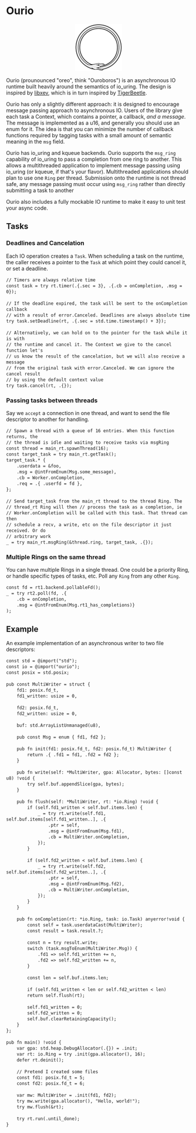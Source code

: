 # Ourio

<p align="center">
  <img width="128" height="128" src="ouroboros.svg">
</p>

Ourio (prounounced "oreo", think "Ouroboros") is an asynchronous IO runtime
built heavily around the semantics of io_uring. The design is inspired by
[libxev](https://github.com/mitchellh/libxev), which is in turn inspired by
[TigerBeetle](https://github.com/tigerbeetle/tigerbeetle).

Ourio has only a slightly different approach: it is designed to encourage
message passing approach to asynchronous IO. Users of the library give each task
a Context, which contains a pointer, a callback, *and a message*. The message is
implemented as a u16, and generally you should use an enum for it. The idea is
that you can minimize the number of callback functions required by tagging tasks
with a small amount of semantic meaning in the `msg` field.

Ourio has io_uring and kqueue backends. Ourio supports the `msg_ring`
capability of io_uring to pass a completion from one ring to another. This
allows a multithreaded application to implement message passing using io_uring
(or kqueue, if that's your flavor). Multithreaded applications should plan to
use one `Ring` per thread. Submission onto the runtime is not thread safe,
any message passing must occur using `msg_ring` rather than directly submitting
a task to another

Ourio also includes a fully mockable IO runtime to make it easy to unit test
your async code.

## Tasks

### Deadlines and Cancelation

Each IO operation creates a `Task`. When scheduling a task on the runtime, the
caller receives a pointer to the `Task` at which point they could cancel it, or
set a deadline.

```zig
// Timers are always relative time
const task = try rt.timer(.{.sec = 3}, .{.cb = onCompletion, .msg = 0});

// If the deadline expired, the task will be sent to the onCompletion callback
// with a result of error.Canceled. Deadlines are always absolute time
try task.setDeadline(rt, .{.sec = std.time.timestamp() + 3});

// Alternatively, we can hold on to the pointer for the task while it is with
// the runtime and cancel it. The Context we give to the cancel function let's
// us know the result of the cancelation, but we will also receive a message
// from the original task with error.Canceled. We can ignore the cancel result
// by using the default context value
try task.cancel(rt, .{});
```

### Passing tasks between threads

Say we `accept` a connection in one thread, and want to send the file descriptor
to another for handling.

```zig
// Spawn a thread with a queue of 16 entries. When this function returns, the
// the thread is idle and waiting to receive tasks via msgRing
const thread = main_rt.spawnThread(16);
const target_task = try main_rt.getTask();
target_task.* {
    .userdata = &foo,
    .msg = @intFromEnum(Msg.some_message),
    .cb = Worker.onCompletion,
    .req = .{ .userfd = fd },
};

// Send target_task from the main_rt thread to the thread Ring. The
// thread_rt Ring will then // process the task as a completion, ie
// Worker.onCompletion will be called with this task. That thread can then
// schedule a recv, a write, etc on the file descriptor it just received. Or do
// arbitrary work
_ = try main_rt.msgRing(&thread.ring, target_task, .{});
```

### Multiple Rings on the same thread

You can have multiple Rings in a single thread. One could be a priority
Ring, or handle specific types of tasks, etc. Poll any `Ring` from any other
`Ring`.

```zig
const fd = rt1.backend.pollableFd();
_ = try rt2.poll(fd, .{
    .cb = onCompletion, 
    .msg = @intFromEnum(Msg.rt1_has_completions)}
);

```

## Example

An example implementation of an asynchronous writer to two file descriptors:

```zig
const std = @import("std");
const io = @import("ourio");
const posix = std.posix;

pub const MultiWriter = struct {
    fd1: posix.fd_t,
    fd1_written: usize = 0,

    fd2: posix.fd_t,
    fd2_written: usize = 0,

    buf: std.ArrayListUnmanaged(u8),

    pub const Msg = enum { fd1, fd2 };

    pub fn init(fd1: posix.fd_t, fd2: posix.fd_t) MultiWriter {
        return .{ .fd1 = fd1, .fd2 = fd2 };
    }

    pub fn write(self: *MultiWriter, gpa: Allocator, bytes: []const u8) !void {
        try self.buf.appendSlice(gpa, bytes);
    }

    pub fn flush(self: *MultiWriter, rt: *io.Ring) !void {
        if (self.fd1_written < self.buf.items.len) {
            _ = try rt.write(self.fd1, self.buf.items[self.fd1_written..], .{
                .ptr = self,
                .msg = @intFromEnum(Msg.fd1),
                .cb = MultiWriter.onCompletion,
            });
        }

        if (self.fd2_written < self.buf.items.len) {
            _ = try rt.write(self.fd2, self.buf.items[self.fd2_written..], .{
                .ptr = self,
                .msg = @intFromEnum(Msg.fd2),
                .cb = MultiWriter.onCompletion,
            });
        }
    }

    pub fn onCompletion(rt: *io.Ring, task: io.Task) anyerror!void {
        const self = task.userdataCast(MultiWriter);
        const result = task.result.?;

        const n = try result.write;
        switch (task.msgToEnum(MultiWriter.Msg)) {
            .fd1 => self.fd1_written += n,
            .fd2 => self.fd2_written += n,
        }

        const len = self.buf.items.len;

        if (self.fd1_written < len or self.fd2_written < len) 
	    return self.flush(rt);

        self.fd1_written = 0;
        self.fd2_written = 0;
        self.buf.clearRetainingCapacity();
    }
};

pub fn main() !void {
    var gpa: std.heap.DebugAllocator(.{}) = .init;
    var rt: io.Ring = try .init(gpa.allocator(), 16);
    defer rt.deinit();

    // Pretend I created some files
    const fd1: posix.fd_t = 5;
    const fd2: posix.fd_t = 6;

    var mw: MultiWriter = .init(fd1, fd2);
    try mw.write(gpa.allocator(), "Hello, world!");
    try mw.flush(&rt);

    try rt.run(.until_done);
}
```
